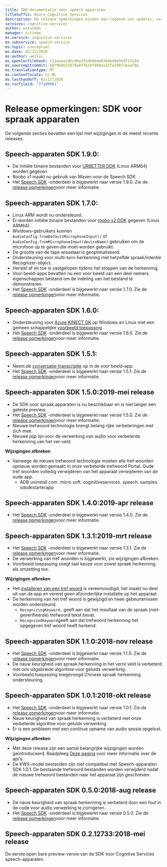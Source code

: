 ```yaml
---
title: SDK-documentatie voor speech-apparaten
titleSuffix: Azure Cognitive Services
description: De release opmerkingen bieden een logboek van updates, verbeteringen, fout oplossingen en wijzigingen aan de SDK voor spraak apparaten. Dit artikel wordt bijgewerkt met elke release van de SDK voor spraak apparaten.
services: cognitive-services
author: wsturman
manager: nitinme
ms.service: cognitive-services
ms.subservice: speech-service
ms.topic: conceptual
ms.date: 02/12/2020
ms.author: wellsi
ms.openlocfilehash: c12aaea1dbc99a3f6db064e03b4b49e569f15194
ms.sourcegitcommit: b07964632879a077b10f988aa33fa3907cbaaf0e
ms.translationtype: MT
ms.contentlocale: nl-NL
ms.lasthandoff: 02/13/2020
ms.locfileid: "77189061"
---
```

# <a name="release-notes-speech-devices-sdk"></a>Release opmerkingen: SDK voor spraak apparaten

De volgende secties bevatten een lijst met wijzigingen in de meest recente releases.

## <a name="speech-devices-sdk-190"></a>Speech-apparaten SDK 1.9.0:

- De initiële binaire bestanden voor [URBETTER DDK](https://aka.ms/sdsdk-download-urbetter) (Linux ARM64) worden gegeven.
- Roobo v1 maakt nu gebruik van Maven voor de Speech SDK
- Het [Speech SDK](https://docs.microsoft.com/azure/cognitive-services/speech-service/speech-sdk-reference) -onderdeel is bijgewerkt naar versie 1.9.0. Zie de [release opmerkingen](https://aka.ms/csspeech/whatsnew)voor meer informatie.

## <a name="speech-devices-sdk-170"></a>Speech-apparaten SDK 1.7.0:

- Linux ARM wordt nu ondersteund.
- Er worden initiële binaire bestanden voor [roobo v2 DDK](https://aka.ms/sdsdk-download-roobov2) gegeven (Linux ARM64).
- Windows-gebruikers kunnen `AudioConfig.fromDefaultMicrophoneInput()` of `AudioConfig.fromMicrophoneInput(deviceName)` gebruiken om de microfoon op te geven die moet worden gebruikt.
- De grootte van de tape wisselaar is geoptimaliseerd.
- Ondersteuning voor multi-turn-herkenning met hetzelfde spraak/intentie Recognizer-object.
- Herstel af en toe is vastgelopen tijdens het stoppen van de herkenning.
- Voor beeld-apps bevatten nu een voor beeld van een deel nemers. eigenschappen bestand om de indeling van het bestand te demonstreren.
- Het [Speech SDK](https://docs.microsoft.com/azure/cognitive-services/speech-service/speech-sdk-reference) -onderdeel is bijgewerkt naar versie 1.7.0. Zie de [release opmerkingen](https://aka.ms/csspeech/whatsnew)voor meer informatie.

## <a name="speech-devices-sdk-160"></a>Speech-apparaten SDK 1.6.0:

- Ondersteuning voor [Azure KINECT DK](https://azure.microsoft.com/services/kinect-dk/) op Windows en Linux met een gemeen schappelijke [voorbeeld toepassing](https://aka.ms/sdsdk-download)
- Het [Speech SDK](https://docs.microsoft.com/azure/cognitive-services/speech-service/speech-sdk-reference) -onderdeel is bijgewerkt naar versie 1.6.0. Zie de [release opmerkingen](https://aka.ms/csspeech/whatsnew)voor meer informatie.

## <a name="speech-devices-sdk-151"></a>Speech-apparaten SDK 1.5.1:

- Neem de [conversatie-transcriptie](conversation-transcription-service.md) op in de voor beeld-app.
- Het [Speech SDK](https://docs.microsoft.com/azure/cognitive-services/speech-service/speech-sdk-reference) -onderdeel is bijgewerkt naar versie 1.5.1. Zie de [release opmerkingen](https://aka.ms/csspeech/whatsnew)voor meer informatie.

## <a name="speech-devices-sdk-150-2019-may-release"></a>Speech-apparaten SDK 1.5.0:2019-mei release

- De SDK voor spraak apparaten is nu beschikbaar en is niet langer een geteste preview.
- Het [Speech SDK](https://docs.microsoft.com/azure/cognitive-services/speech-service/speech-sdk-reference) -onderdeel is bijgewerkt naar versie 1.5.0. Zie de [release opmerkingen](https://aka.ms/csspeech/whatsnew)voor meer informatie.
- Nieuwe trefwoord technologie brengt belang rijke verbeteringen met zich mee.
- Nieuwe pijp lijn voor de verwerking van audio voor verbeterde herkenning van het ver-veld.

**Wijzigingen afbreken**

- Vanwege de nieuwe trefwoord technologie moeten alle tref woorden opnieuw worden gemaakt in onze verbeterde trefwoord Portal. Oude tref woorden volledig verwijderen van het apparaat verwijderen van de oude app.
  - ADB uninstall com. micro soft. coginitiveservices. speech. samples. sdsdkstarterapp

## <a name="speech-devices-sdk-140-2019-apr-release"></a>Speech-apparaten SDK 1.4.0:2019-apr release

- Het [Speech SDK](https://docs.microsoft.com/azure/cognitive-services/speech-service/speech-sdk-reference) -onderdeel is bijgewerkt naar versie 1.4.0. Zie de [release opmerkingen](https://aka.ms/csspeech/whatsnew)voor meer informatie.

## <a name="speech-devices-sdk-131-2019-mar-release"></a>Speech-apparaten SDK 1.3.1:2019-mrt release

- Het [Speech SDK](https://docs.microsoft.com/azure/cognitive-services/speech-service/speech-sdk-reference) -onderdeel is bijgewerkt naar versie 1.3.1. Zie de [release opmerkingen](https://aka.ms/csspeech/whatsnew)voor meer informatie.
- De verwerking van tref woorden is bijgewerkt, zie wijzigingen afbreken.
- Voorbeeld toepassing voegt taal keuze voor zowel spraak herkenning als omzetting toe.

**Wijzigingen afbreken**

- Het [installeren van een tref woord](https://docs.microsoft.com/azure/cognitive-services/speech-service/speech-devices-sdk-create-kws) is vereenvoudigd, het maakt nu deel uit van de app en vereist geen afzonderlijke installatie op het apparaat.
- De herkenning van het tref woord is gewijzigd en twee gebeurtenissen worden ondersteund.
  - `RecognizingKeyword,` geeft aan dat het resultaat van de spraak (niet-geverifieerde) trefwoord tekst bevat.
  - `RecognizedKeyword`geeft aan dat trefwoord herkenning het opgegeven tref woord heeft herkend.

## <a name="speech-devices-sdk-110-2018-nov-release"></a>Speech-apparaten SDK 1.1.0:2018-nov release

- Het [Speech SDK](https://docs.microsoft.com/azure/cognitive-services/speech-service/speech-sdk-reference) -onderdeel is bijgewerkt naar versie 1.1.0. Zie de [release opmerkingen](https://aka.ms/csspeech/whatsnew)voor meer informatie.
- De nauw keurigheid van spraak herkenning in het verre veld is verbeterd met ons uitgebreide algoritme voor geluids verwerking.
- Voorbeeld toepassing toegevoegd Chinese spraak herkenning ondersteuning.

## <a name="speech-devices-sdk-101-2018-oct-release"></a>Speech-apparaten SDK 1.0.1:2018-okt release

- Het [Speech SDK](https://docs.microsoft.com/azure/cognitive-services/speech-service/speech-sdk-reference) -onderdeel is bijgewerkt naar versie 1.0.1. Zie de [release opmerkingen](https://aka.ms/csspeech/whatsnew)voor meer informatie.
- Nauw keurigheid van spraak herkenning is verbeterd met onze verbeterde algoritme voor geluids verwerking
- Er is een probleem met een continue opname van audio sessie opgelost.

**Wijzigingen afbreken**

- Met deze release zijn een aantal belangrijke wijzigingen worden geïntroduceerd. Raadpleeg [Deze pagina](https://aka.ms/csspeech/breakingchanges_1_0_0) voor meer informatie over de api's.
- De KWS-model bestanden zijn niet compatibel met Speech-apparaten SDK 1.0.1. De bestaande trefwoord bestanden worden verwijderd nadat de nieuwe trefwoord bestanden naar het apparaat zijn geschreven.

## <a name="speech-devices-sdk-050-2018-aug-release"></a>Speech-apparaten SDK 0.5.0:2018-aug release

- De nauw keurigheid van spraak herkenning is verbeterd door een fout in de code voor audio verwerking te corrigeren.
- Het [Speech SDK](https://docs.microsoft.com/azure/cognitive-services/speech-service/speech-sdk-reference) -onderdeel is bijgewerkt naar versie 0.5.0. Zie de [release opmerkingen](releasenotes.md#cognitive-services-speech-sdk-050-2018-july-release)voor meer informatie.

## <a name="speech-devices-sdk-0212733-2018-may-release"></a>Speech-apparaten SDK 0.2.12733:2018-mei release

De eerste open bare preview-versie van de SDK voor Cognitive Services speech-apparaten.
